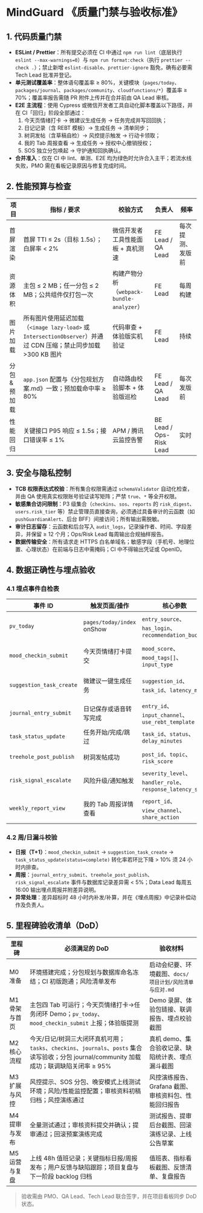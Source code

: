 # MindGuard 《质量门禁与验收标准》

## 1. 代码质量门禁
- **ESLint / Prettier**：所有提交必须在 CI 中通过 `npm run lint`（底层执行 `eslint --max-warnings=0`）与 `npm run format:check`（执行 `prettier --check .`）；禁止新增 `eslint-disable`、`prettier-ignore` 豁免，确有必要需 Tech Lead 批准并登记。
- **单元测试覆盖率**：整体语句覆盖率 ≥ 80%，关键模块（`pages/today`、`packages/journal`、`packages/community`、`cloudfunctions/*`）覆盖率 ≥ 70%；覆盖率报告需随 PR 附件上传并在合并前由 QA Lead 审核。
- **E2E 主流程**：使用 Cypress 或微信开发者工具自动化脚本覆盖以下路径，并在 CI「回归」阶段全部通过：
  1. 今天页情绪打卡 → 微建议生成任务 → 任务完成并写回回执；
  2. 日记记录（含 REBT 模板）→ 生成任务 → 清单同步；
  3. 树洞发帖（含草稿自检）→ 风控提示触发 → 行动卡领取；
  4. 我的 Tab 周报查看 → 生成任务 → 授权中心撤销授权；
  5. SOS 独立分包唤起 → 守护通知回执确认。
- **合并准入**：仅在 CI 中 lint、单测、E2E 均为绿色时允许合入主干；若流水线失败，PMO 需在看板记录原因与修复完成时间。

## 2. 性能预算与检查
| 项目 | 指标 / 要求 | 校验方式 | 负责人 | 频率 |
| --- | --- | --- | --- | --- |
| 首屏渲染 | 首屏 TTI ≤ 2s（目标 1.5s）；白屏率 < 2% | 微信开发者工具性能面板 + 真机测速 | FE Lead / QA Lead | 每次提测、发版前 |
| 资源体积 | 主包 ≤ 2 MB；任一分包 ≤ 2 MB；公共组件仅打包一次 | 构建产物分析（`webpack-bundle-analyzer`） | FE Lead | 每周构建 |
| 图片加载 | 所有图片使用延迟加载（`<image lazy-load>` 或 `IntersectionObserver`）并通过 CDN 压缩；禁止同步加载 >300 KB 图片 | 代码审查 + 体验版实机验证 | FE Lead | 持续 |
| 分包 & 预加载 | `app.json` 配置与《分包规划方案.md》一致；预加载命中率 ≥ 80% | 自动路由校验脚本 + 体验版巡检 | FE Lead / QA Lead | 每次发版前 |
| 性能回归 | 关键接口 P95 响应 ≤ 1.5s；接口错误率 ≤ 1% | APM / 腾讯云监控告警 | BE Lead / Ops-Risk Lead | 实时 |

## 3. 安全与隐私控制
- **TCB 权限表达式校验**：所有集合权限需通过 `schemaValidator` 自动化检查，并由 QA 使用真实权限账号验证读写矩阵；严禁 `true`、`*` 等全开权限。
- **敏感集合访问限制**：P3 级集合（`checkins`、`sos`、`reports` 的 `risk_digest`、`users.risk_tier` 等）禁止管理员直接查询，必须通过具备审计的云函数（如 `pushGuardianAlert`、后台 BFF）间接访问；所有输出需脱敏。
- **审计日志留存**：云函数和后台写入 `audit_logs`，记录操作者、时间、字段差异，并保留 ≥ 12 个月；Ops/Risk Lead 每周输出合规抽样报告。
- **数据传输安全**：所有请求走 HTTPS 白名单域名；敏感字段（手机号、地理位置、心理状态）在前端与日志中需掩码；CI 中不得输出凭证或 OpenID。

## 4. 数据正确性与埋点验收
### 4.1 埋点事件自检表
| 事件 ID | 触发页面/操作 | 核心参数 | 校验方式 |
| --- | --- | --- | --- |
| `pv_today` | `pages/today/index` onShow | `entry_source`、`has_login`、`recommendation_bucket` | 真机抓包 + ClickHouse 日次对账 |
| `mood_checkin_submit` | 今天页情绪打卡提交 | `mood_score`、`mood_tags[]`、`input_type` | 前端控制台校验 + `checkins` 集合抽样 |
| `suggestion_task_create` | 微建议一键生成任务 | `suggestion_id`、`task_id`、`latency_ms` | 埋点事件与 `tasks` 集合对账 |
| `journal_entry_submit` | 日记保存或语音转写完成 | `entry_id`、`input_channel`、`use_rebt_template` | `/api/journals` 响应与埋点比对 |
| `task_status_update` | 任务开始/完成/跳过 | `task_id`、`status`、`delay_minutes` | `tasks` 集合状态变更对照 |
| `treehole_post_publish` | 树洞发帖成功 | `post_id`、`topic`、`risk_score` | `posts` 集合与埋点对账 |
| `risk_signal_escalate` | 风险升级/通知触发 | `severity_level`、`handler_role`、`response_latency_s` | 风控告警日志核对 |
| `weekly_report_view` | 我的 Tab 周报详情查看 | `report_id`、`view_channel`、`share_action` | `reports` 集合 `read_at` 字段比对 |

### 4.2 周/日漏斗校验
- **日报（T+1）**：`mood_checkin_submit` → `suggestion_task_create` → `task_status_update(status=complete)` 转化率若环比下降 > 10% 须 24 小时内排查。
- **周报**：`journal_entry_submit`、`treehole_post_publish`、`risk_signal_escalate` 事件与数据库记录差异需 < 5%；Data Lead 每周五 16:00 输出埋点周报并附差异说明。
- **异常处理**：差异超标时 48 小时内补发/补算，并在《埋点周报》中记录补偿动作及负责人。

## 5. 里程碑验收清单（DoD）
| 里程碑 | 必须满足的 DoD | 验收材料 |
| --- | --- | --- |
| M0 准备 | 环境搭建完成；分包规划与数据库命名冻结；CI 初版跑通；风险清单发布 | 启动会纪要、环境截图、`docs/项目计划/风险清单与应对.md` |
| M1 骨架与首页 | 主包四 Tab 可运行；今天页情绪打卡→任务闭环 Demo；`pv_today`、`mood_checkin_submit` 上报；体验版提测 | Demo 录屏、体验包链接、联调报告、埋点校验截图 |
| M2 核心流程 | 今天/日记/树洞三大闭环真机可用；`tasks`、`checkins`、`journals`、`posts` 集合读写验收；分包 journal/community 加载成功；联调缺陷关闭率 ≥ 95% | 真机 demo、集合验收记录、缺陷统计表、埋点漏斗截图 |
| M3 扩展与风控 | 风控提示、SOS 分包、晚安模式上线测试环境；风险/性能监控配置；审核资料初稿归档；风控演练通过 | 风控演练报告、Grafana 截图、审核资料包、性能回归报告 |
| M4 提审与发布 | 全量测试通过；审核资料提交并确认；提审通过；回滚预案演练完成 | 测试报告、提审后台截图、回滚演练记录、上线公告草案 |
| M5 运营与复盘 | 上线 48h 值班记录；关键指标日报/周报发布；用户反馈与缺陷跟踪；项目复盘与下一阶段 backlog 归档 | 值班表、指标看板截图、反馈清单、复盘报告 |

> 验收需由 PMO、QA Lead、Tech Lead 联合签字，并在项目看板同步 DoD 状态。